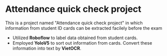 # Attendance quick check project 
This is a project named "Attendance quick check project" in which information from student ID cards can be extracted facilely before the exam

- Utilized **Roboflow** to label data obtained from student cards.
-	Employed **YoloV5** to sort out information from cards. Convert these information into text by **VietOCR**.
